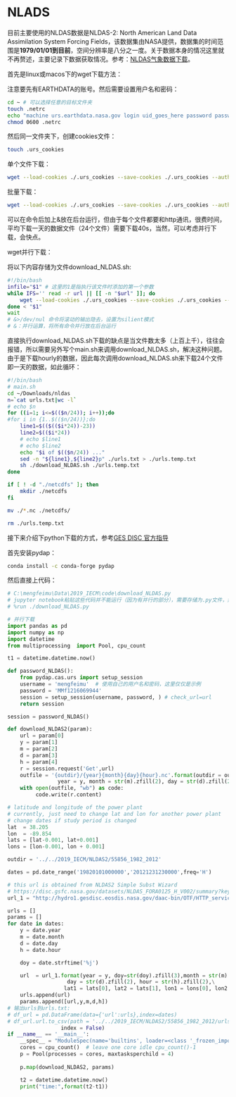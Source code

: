 # NLADS

目前主要使用的NLDAS数据是NLDAS-2: North American Land Data Assimilation System Forcing Fields，该数据集由NASA提供，数据集的时间范围是**1979/01/01到目前**，空间分辨率是八分之一度。关于数据本身的情况这里就不再赘述，主要记录下数据获取情况。参考：[NLDAS气象数据下载](https://mengfeimu.com/2019/03/11/NLDAS/)。

首先是linux或macos下的wget下载方法：

注意要先有EARTHDATA的账号。然后需要设置用户名和密码：

``` bash
cd ~ # 可以选择任意的目标文件夹
touch .netrc
echo "machine urs.earthdata.nasa.gov login uid_goes_here password password_goes_here" > .netrc
chmod 0600 .netrc
```

然后同一文件夹下，创建cookies文件：
```bash
touch .urs_cookies
```

单个文件下载：

```bash
wget --load-cookies ./.urs_cookies --save-cookies ./.urs_cookies --auth-no-challenge=on --keep-session-cookies --content-disposition http://hydro1.gesdisc.eosdis.nasa.gov/daac-bin/OTF/HTTP_services.cgi\?FILENAME\=%2Fdata%2FNLDAS%2FNLDAS_FORA0125_H.002%2F1982%2F001%2FNLDAS_FORA0125_H.A19820101.0100.002.grb\&FORMAT\=bmV0Q0RGLw\&BBOX\=38.204%2C-89.855%2C38.206%2C-89.853\&LABEL\=NLDAS_FORA0125_H.A19820101.0100.002.2019072152945.pss.nc\&SHORTNAME\=NLDAS_FORA0125_H\&SERVICE\=SUBSET_GRIB\&VERSION\=1.02\&LAYERS\=Eg\&DATASET_VERSION\=002
```

批量下载：

```bash
wget --load-cookies ./.urs_cookies --save-cookies ./.urs_cookies --auth-no-challenge=on --keep-session-cookies --content-disposition -i urls.txt
```

可以在命令后加上&放在后台运行，但由于每个文件都要和http通讯，很费时间，平均下载一天的数据文件（24个文件）需要下载40s，当然，可以考虑并行下载，会快点。

wget并行下载：

将以下内容存储为文件download_NLDAS.sh:

```bash
#!/bin/bash
infile="$1" # 这里的1是指执行该文件时添加的第一个参数
while IFS='' read -r url || [[ -n "$url" ]]; do
    wget --load-cookies ./.urs_cookies --save-cookies ./.urs_cookies --auth-no-challenge=on --keep-session-cookies --content-disposition $url &>/dev/null & 
done < "$1"
wait 
# &>/dev/nul 命令将滚动的输出隐去，设置为silient模式
# &：并行运算，将所有命令并行放在后台运行
```

直接执行download_NLDAS.sh下载的缺点是当文件数太多（上百上千），往往会报错，所以需要另外写个main.sh来调用download_NLDAS.sh，解决这种问题。由于是下载hourly的数据，因此每次调用download_NLDAS.sh来下载24个文件即一天的数据，如此循环：

```bash
#!/bin/bash
# main.sh
cd ~/Downloads/nldas
n=`cat urls.txt|wc -l`
# echo $n
for ((i=1; i<=$(($n/24)); i++));do
#for i in {1..$(($n/24))};do
	line1=$(($(($i*24))-23))
	line2=$(($i*24))
    # echo $line1
    # echo $line2
 	echo "$i of $(($n/24)) ..."
    sed -n "${line1},${line2}p" ./urls.txt > ./urls.temp.txt
    sh ./download_NLDAS.sh ./urls.temp.txt
done

if [ ! -d "./netcdfs" ]; then
    mkdir ./netcdfs
fi

mv ./*.nc ./netcdfs/

rm ./urls.temp.txt
```

接下来介绍下python下载的方式，参考[GES DISC 官方指导](https://disc.gsfc.nasa.gov/data-access#python)

首先安装pydap：

```bash
conda install -c conda-forge pydap
```

然后直接上代码：

``` python
# C:\mengfeimu\Data\2019_IECM\code\download_NLDAS.py
# jupyter notebook粘贴这些代码并不能运行（因为有并行的部分），需要存储为.py文件，然后在jupyter中运行 
# %run ./download_NLDAS.py

# 并行下载
import pandas as pd
import numpy as np
import datetime
from multiprocessing  import Pool, cpu_count

t1 = datetime.datetime.now()

def password_NLDAS():
    from pydap.cas.urs import setup_session
    username = 'mengfeimu'  # 使用自己的用户名和密码，这里仅仅是示例
    password = 'MMf1216069944'
    session = setup_session(username, password, ) # check_url=url
    return session

session = password_NLDAS()

def download_NLDAS2(param):
    url = param[0]
    y = param[1]
    m = param[2]
    d = param[3]
    h = param[4]
    r = session.request('Get',url)
    outfile = '{outdir}/{year}{month}{day}{hour}.nc'.format(outdir = outdir, \
                year = y, month = str(m).zfill(2), day = str(d).zfill(2), hour = str(h).zfill(2))
    with open(outfile, "wb") as code:
         code.write(r.content)

# latitude and longitude of the power plant 
# currently, just need to change lat and lon for another power plant
# change dates if study period is changed
lat  = 38.205
lon  = -89.854
lats = [lat-0.001, lat+0.001]
lons = [lon-0.001, lon + 0.001]

outdir = '../../2019_IECM/NLDAS2/55856_1982_2012'

dates = pd.date_range('19820101000000','20121231230000',freq='H')

# this url is obtained from NLDAS2 Simple Subst Wizard
# https://disc.gsfc.nasa.gov/datasets/NLDAS_FORA0125_H_V002/summary?keywords=NLDAS
url_1 = "http://hydro1.gesdisc.eosdis.nasa.gov/daac-bin/OTF/HTTP_services.cgi?FILENAME=%2Fdata%2FNLDAS%2FNLDAS_FORA0125_H.002%2F{year}%2F{doy}%2FNLDAS_FORA0125_H.A{year}{month}{day}.{hour}00.002.grb&FORMAT=bmV0Q0RGLw&BBOX={lat1}%2C{lon1}%2C{lat2}%2C{lon2}&LABEL=NLDAS_FORA0125_H.A{year}{month}{day}.{hour}00.002.2019072152945.pss.nc&SHORTNAME=NLDAS_FORA0125_H&SERVICE=SUBSET_GRIB&VERSION=1.02&LAYERS=Eg&DATASET_VERSION=002"

urls = []
params = []
for date in dates:  
    y = date.year
    m = date.month
    d = date.day
    h = date.hour

    doy = date.strftime('%j')

    url  = url_1.format(year = y, doy=str(doy).zfill(3),month = str(m).zfill(2), \
                   day = str(d).zfill(2), hour = str(h).zfill(2),\
                  lat1 = lats[0], lat2 = lats[1], lon1 = lons[0], lon2 = lons[1])
	urls.append(url)
    params.append([url,y,m,d,h])
# 输出urls到urls.txt:
# df_url = pd.DataFrame(data={'url':urls},index=dates)
# df_url.url.to_csv(path = '../../2019_IECM/NLDAS2/55856_1982_2012/urls.txt',\
                 index = False)
if __name__ == '__main__':
    __spec__ = "ModuleSpec(name='builtins', loader=<class '_frozen_importlib.BuiltinImporter'>)"
    cores = cpu_count()  # leave one core idle cpu_count()-1
    p = Pool(processes = cores, maxtasksperchild = 4)
    
    p.map(download_NLDAS2, params)

    t2 = datetime.datetime.now()
    print("time:",format(t2-t1))
```